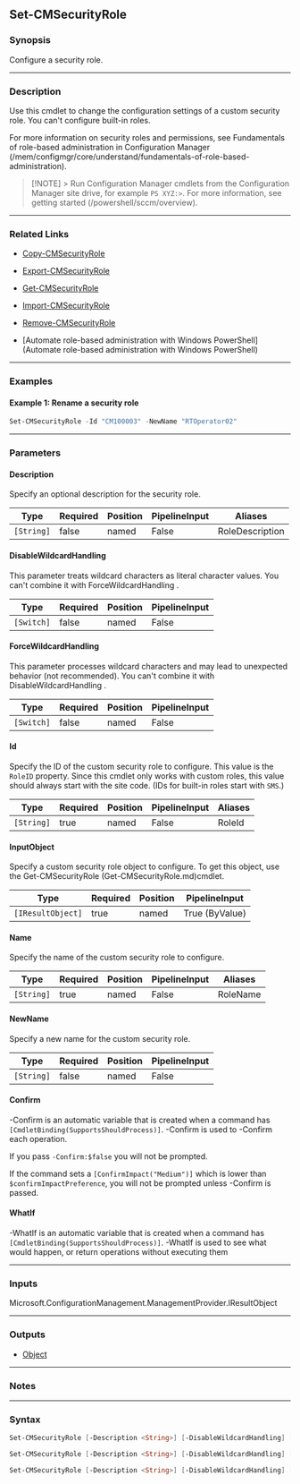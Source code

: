 Set-CMSecurityRole
------------------




### Synopsis
Configure a security role.



---


### Description

Use this cmdlet to change the configuration settings of a custom security role. You can't configure built-in roles.



For more information on security roles and permissions, see Fundamentals of role-based administration in Configuration Manager (/mem/configmgr/core/understand/fundamentals-of-role-based-administration).



> [!NOTE] > Run Configuration Manager cmdlets from the Configuration Manager site drive, for example `PS XYZ:>`. For more information, see getting started (/powershell/sccm/overview).



---


### Related Links
* [Copy-CMSecurityRole](Copy-CMSecurityRole)



* [Export-CMSecurityRole](Export-CMSecurityRole)



* [Get-CMSecurityRole](Get-CMSecurityRole)



* [Import-CMSecurityRole](Import-CMSecurityRole)



* [Remove-CMSecurityRole](Remove-CMSecurityRole)



* [Automate role-based administration with Windows PowerShell](Automate role-based administration with Windows PowerShell)





---


### Examples
#### Example 1: Rename a security role
```PowerShell
Set-CMSecurityRole -Id "CM100003" -NewName "RTOperator02"
```



---


### Parameters
#### **Description**

Specify an optional description for the security role.






|Type      |Required|Position|PipelineInput|Aliases        |
|----------|--------|--------|-------------|---------------|
|`[String]`|false   |named   |False        |RoleDescription|



#### **DisableWildcardHandling**

This parameter treats wildcard characters as literal character values. You can't combine it with ForceWildcardHandling .






|Type      |Required|Position|PipelineInput|
|----------|--------|--------|-------------|
|`[Switch]`|false   |named   |False        |



#### **ForceWildcardHandling**

This parameter processes wildcard characters and may lead to unexpected behavior (not recommended). You can't combine it with DisableWildcardHandling .






|Type      |Required|Position|PipelineInput|
|----------|--------|--------|-------------|
|`[Switch]`|false   |named   |False        |



#### **Id**

Specify the ID of the custom security role to configure. This value is the `RoleID` property. Since this cmdlet only works with custom roles, this value should always start with the site code. (IDs for built-in roles start with `SMS`.)






|Type      |Required|Position|PipelineInput|Aliases|
|----------|--------|--------|-------------|-------|
|`[String]`|true    |named   |False        |RoleId |



#### **InputObject**

Specify a custom security role object to configure. To get this object, use the Get-CMSecurityRole (Get-CMSecurityRole.md)cmdlet.






|Type             |Required|Position|PipelineInput |
|-----------------|--------|--------|--------------|
|`[IResultObject]`|true    |named   |True (ByValue)|



#### **Name**

Specify the name of the custom security role to configure.






|Type      |Required|Position|PipelineInput|Aliases |
|----------|--------|--------|-------------|--------|
|`[String]`|true    |named   |False        |RoleName|



#### **NewName**

Specify a new name for the custom security role.






|Type      |Required|Position|PipelineInput|
|----------|--------|--------|-------------|
|`[String]`|false   |named   |False        |



#### **Confirm**
-Confirm is an automatic variable that is created when a command has ```[CmdletBinding(SupportsShouldProcess)]```.
-Confirm is used to -Confirm each operation.

If you pass ```-Confirm:$false``` you will not be prompted.


If the command sets a ```[ConfirmImpact("Medium")]``` which is lower than ```$confirmImpactPreference```, you will not be prompted unless -Confirm is passed.

#### **WhatIf**
-WhatIf is an automatic variable that is created when a command has ```[CmdletBinding(SupportsShouldProcess)]```.
-WhatIf is used to see what would happen, or return operations without executing them


---


### Inputs
Microsoft.ConfigurationManagement.ManagementProvider.IResultObject





---


### Outputs
* [Object](https://learn.microsoft.com/en-us/dotnet/api/System.Object)






---


### Notes




---


### Syntax
```PowerShell
Set-CMSecurityRole [-Description <String>] [-DisableWildcardHandling] [-ForceWildcardHandling] -Id <String> [-NewName <String>] [-Confirm] [-WhatIf] [<CommonParameters>]
```
```PowerShell
Set-CMSecurityRole [-Description <String>] [-DisableWildcardHandling] [-ForceWildcardHandling] -InputObject <IResultObject> [-NewName <String>] [-Confirm] [-WhatIf] [<CommonParameters>]
```
```PowerShell
Set-CMSecurityRole [-Description <String>] [-DisableWildcardHandling] [-ForceWildcardHandling] -Name <String> [-NewName <String>] [-Confirm] [-WhatIf] [<CommonParameters>]
```
